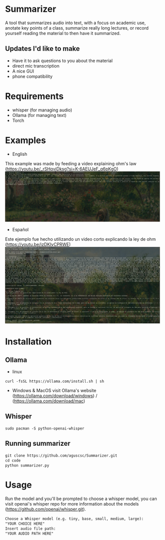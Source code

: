 # Summarizer
A tool that summarizes audio into text, with a focus on academic use, anotate key points of a class, summarize really long lectures, or record yourself reading the material to then have it summarized.

## Updates I'd like to make
- Have it to ask questions to you about the material
- direct mic transcription
- A nice GUI
- phone compatibility

# Requirements 
- whisper (for managing audio)
- Ollama (for managing text)
- Torch

# Examples
- English
  
This example was made by feeding a video explaining ohm's law (https://youtu.be/_rSHqvjDksg?si=K-6AEUJeF_q6pKgO)
![example](pics/first.png)
- Español
  
Este ejemplo fue hecho utilizando un video corto explicando la ley de ohm (https://youtu.be/izDKIyCPRWE)
![example](pics/es.png)
# Installation

## Ollama
- linux
```
curl -fsSL https://ollama.com/install.sh | sh
```
- Windows & MacOS
visit Ollama's website (https://ollama.com/download/windows) / (https://ollama.com/download/mac)

## Whisper
```
sudo pacman -S python-openai-whisper
```
## Running summarizer
```
git clone https://github.com/aguscsc/Summarizer.git
cd code
python summarizer.py
```
# Usage
Run the model and you'll be prompted to choose a whisper model, you can visit openai's whisper repo for more information about the models (https://github.com/openai/whisper.git).
```
Choose a Whisper model (e.g. tiny, base, small, medium, large):
"YOUR CHOICE HERE"
Insert audio file path:
"YOUR AUDIO PATH HERE"
```
